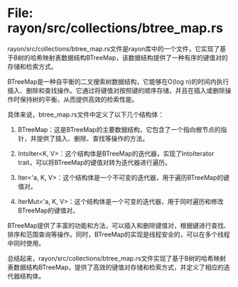 # File: rayon/src/collections/btree_map.rs

rayon/src/collections/btree_map.rs文件是rayon库中的一个文件，它实现了基于B树的哈希映射表数据结构BTreeMap，该数据结构提供了一种有序的键值对的存储和检索方式。

BTreeMap是一种自平衡的二叉搜索树数据结构，它能够在O(log n)的时间内执行插入、删除和查找操作。它通过将键值对按照键的顺序存储，并且在插入或删除操作时保持树的平衡，从而提供高效的检索性能。

具体来说，btree_map.rs文件中定义了以下几个结构体：

1. BTreeMap：这是BTreeMap的主要数据结构，它包含了一个指向根节点的指针，并提供了插入、删除、查找等操作的方法。

2. IntoIter<K, V>：这个结构体是BTreeMap的迭代器，实现了IntoIterator trait，可以将BTreeMap的键值对转为迭代器进行遍历。

3. Iter<'a, K, V>：这个结构体是一个不可变的迭代器，用于遍历BTreeMap的键值对。

4. IterMut<'a, K, V>：这个结构体是一个可变的迭代器，用于同时遍历和修改BTreeMap的键值对。

BTreeMap提供了丰富的功能和方法，可以插入和删除键值对，根据键进行查找、排序和范围查询等操作。同时，BTreeMap的实现是线程安全的，可以在多个线程中同时使用。

总结起来，rayon/src/collections/btree_map.rs文件实现了基于B树的哈希映射表数据结构BTreeMap，提供了高效的键值对存储和检索方式，并定义了相应的迭代器结构体。

